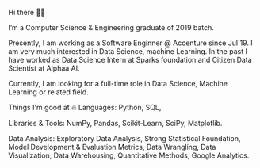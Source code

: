 Hi there 👋🏻

I’m a Computer Science & Engineering graduate of 2019 batch. 

Presently, I am working as a Software Enginner @ Accenture since Jul'19. I am very much interested in Data Science, machine Learning. In the past I have worked as Data Science Intern at Sparks foundation and Citizen Data Scientist at Alphaa AI.  

Currently, I am looking for a full-time role in Data Science, Machine Learning or related field.

Things I'm good at 🔥
Languages: Python, SQL, 

Libraries & Tools: NumPy, Pandas, Scikit-Learn, SciPy, Matplotlib.

Data Analysis: Exploratory Data Analysis, Strong Statistical Foundation, Model Development & Evaluation Metrics, Data Wrangling, Data Visualization, Data Warehousing, Quantitative Methods, Google Analytics.


